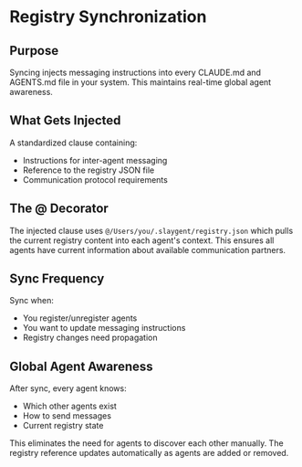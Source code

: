 # Registry Synchronization

## Purpose

Syncing injects messaging instructions into every CLAUDE.md and AGENTS.md file in your system. This maintains real-time global agent awareness.

## What Gets Injected

A standardized clause containing:
- Instructions for inter-agent messaging
- Reference to the registry JSON file
- Communication protocol requirements

## The @ Decorator

The injected clause uses `@/Users/you/.slaygent/registry.json` which pulls the current registry content into each agent's context. This ensures all agents have current information about available communication partners.

## Sync Frequency

Sync when:
- You register/unregister agents
- You want to update messaging instructions
- Registry changes need propagation

## Global Agent Awareness

After sync, every agent knows:
- Which other agents exist
- How to send messages
- Current registry state

This eliminates the need for agents to discover each other manually. The registry reference updates automatically as agents are added or removed.